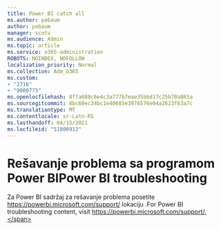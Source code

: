 ```yaml
---
title: Power BI catch all
ms.author: pebaum
author: pebaum
manager: scotv
ms.audience: Admin
ms.topic: article
ms.service: o365-administration
ROBOTS: NOINDEX, NOFOLLOW
localization_priority: Normal
ms.collection: Adm_O365
ms.custom:
- "2716"
- "9000775"
ms.openlocfilehash: 8ffa088c6e4c3a777b7eae35bbd17c25b70a865a
ms.sourcegitcommit: 8bc60ec34bc1e40685e3976576e04a2623f63a7c
ms.translationtype: MT
ms.contentlocale: sr-Latn-RS
ms.lasthandoff: 04/15/2021
ms.locfileid: "51800912"
---
```

# <a name="power-bi-troubleshooting"></a><span data-ttu-id="51512-102">Rešavanje problema sa programom Power BI</span><span class="sxs-lookup"><span data-stu-id="51512-102">Power BI troubleshooting</span></span>

<span data-ttu-id="51512-103">Za Power BI sadržaj za rešavanje problema posetite https://powerbi.microsoft.com/support/ lokaciju .</span><span class="sxs-lookup"><span data-stu-id="51512-103">For Power BI troubleshooting content, visit https://powerbi.microsoft.com/support/.</span></span>
